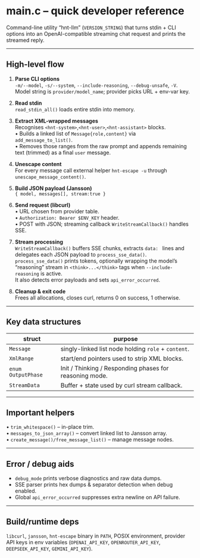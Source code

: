 # main.c – quick developer reference

Command-line utility “hnt-llm” (`VERSION_STRING`) that turns stdin + CLI options
into an OpenAI-compatible streaming chat request and prints the streamed reply.

---

## High-level flow

1. **Parse CLI options**  
   `-m/--model`, `-s/--system`, `--include-reasoning`, `--debug-unsafe`, `-V`.
   Model string is `provider/model_name`; provider picks URL + env-var key.

2. **Read stdin**  
   `read_stdin_all()` loads entire stdin into memory.

3. **Extract XML-wrapped messages**  
   Recognises `<hnt-system>`,`<hnt-user>`,`<hnt-assistant>` blocks.  
   • Builds a linked list of `Message{role,content}` via `add_message_to_list()`.  
   • Removes those ranges from the raw prompt and appends remaining text
     (trimmed) as a final `user` message.

4. **Unescape content**  
   For every message call external helper `hnt-escape -u` through
   `unescape_message_content()`.

5. **Build JSON payload (Jansson)**  
   `{ model, messages[], stream:true }`

6. **Send request (libcurl)**  
   • URL chosen from provider table.  
   • `Authorization: Bearer $ENV_KEY` header.  
   • POST with JSON; streaming callback `WriteStreamCallback()` handles SSE.

7. **Stream processing**  
   `WriteStreamCallback()` buffers SSE chunks, extracts `data: ` lines and
   delegates each JSON payload to `process_sse_data()`.  
   `process_sse_data()` prints tokens, optionally wrapping the model’s
   “reasoning” stream in `<think>...</think>` tags when
   `--include-reasoning` is active.  
   It also detects error payloads and sets `api_error_occurred`.

8. **Cleanup & exit code**  
   Frees all allocations, closes curl, returns 0 on success, 1 otherwise.

---

## Key data structures

| struct | purpose |
|--------|---------|
| `Message`      | singly-linked list node holding `role` + `content`. |
| `XmlRange`     | start/end pointers used to strip XML blocks. |
| `enum OutputPhase` | Init / Thinking / Responding phases for reasoning mode. |
| `StreamData`   | Buffer + state used by curl stream callback. |

---

## Important helpers

• `trim_whitespace()` – in-place trim.  
• `messages_to_json_array()` – convert linked list to Jansson array.  
• `create_message()/free_message_list()` – manage message nodes.

---

## Error / debug aids

* `debug_mode` prints verbose diagnostics and raw data dumps.  
* SSE parser prints hex dumps & separator detection when debug enabled.  
* Global `api_error_occurred` suppresses extra newline on API failure.

---

## Build/runtime deps

`libcurl`, `jansson`, `hnt-escape` binary in `PATH`, POSIX environment,
provider API keys in env variables (`OPENAI_API_KEY`, `OPENROUTER_API_KEY`,
`DEEPSEEK_API_KEY`, `GEMINI_API_KEY`).